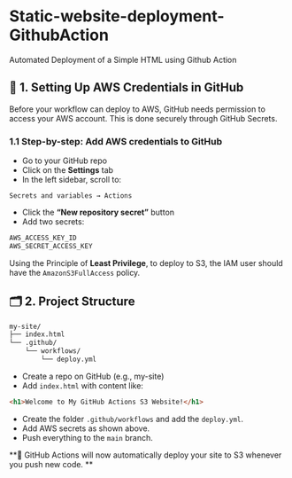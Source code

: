 # Static-website-deployment-GithubAction
Automated Deployment of a Simple HTML using Github Action 

## 🔐 1. Setting Up AWS Credentials in GitHub
Before your workflow can deploy to AWS, GitHub needs permission to access your AWS account. This is done securely through GitHub Secrets.

### 1.1 Step-by-step: Add AWS credentials to GitHub
- Go to your GitHub repo
- Click on the **Settings** tab
- In the left sidebar, scroll to:
```nginx
Secrets and variables → Actions
```
- Click the **“New repository secret”** button
- Add two secrets:
```txt
AWS_ACCESS_KEY_ID
AWS_SECRET_ACCESS_KEY
```
Using the Principle of **Least Privilege**, to deploy to S3, the IAM user should have the ``AmazonS3FullAccess`` policy.

## 🗂️ 2. Project Structure
```bash
my-site/
├── index.html
└── .github/
    └── workflows/
        └── deploy.yml
```
- Create a repo on GitHub (e.g., my-site)
- Add ``index.html`` with content like:
```html
<h1>Welcome to My GitHub Actions S3 Website!</h1>
```
- Create the folder ``.github/workflows`` and add the ``deploy.yml``.
- Add AWS secrets as shown above.
- Push everything to the ``main`` branch.

**🎉 GitHub Actions will now automatically deploy your site to S3 whenever you push new code. **
